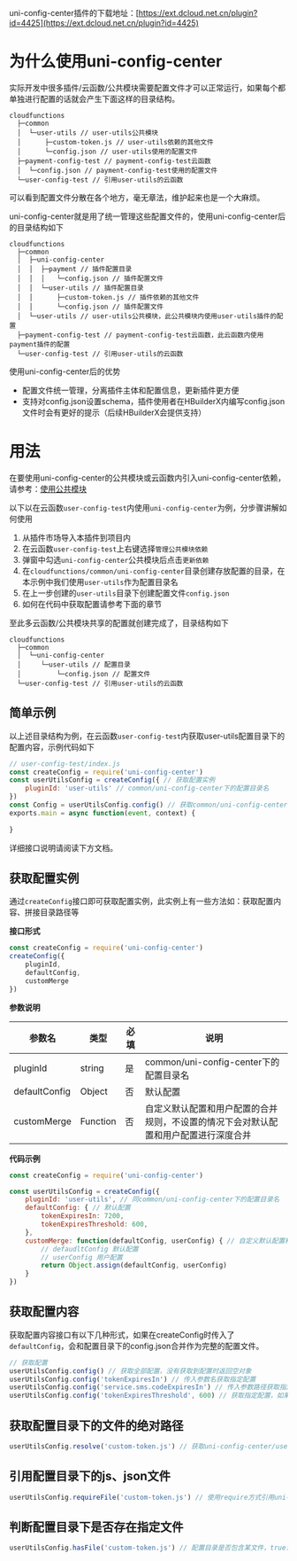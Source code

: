 uni-config-center插件的下载地址：[https://ext.dcloud.net.cn/plugin?id=4425](https://ext.dcloud.net.cn/plugin?id=4425)

# 为什么使用uni-config-center

实际开发中很多插件/云函数/公共模块需要配置文件才可以正常运行，如果每个都单独进行配置的话就会产生下面这样的目录结构。

```text
cloudfunctions
  ├─common
  │  └─user-utils // user-utils公共模块
  │      ├─custom-token.js // user-utils依赖的其他文件
  │      └─config.json // user-utils使用的配置文件
  ├─payment-config-test // payment-config-test云函数
  │  └─config.json // payment-config-test使用的配置文件
  └─user-config-test // 引用user-utils的云函数
```

可以看到配置文件分散在各个地方，毫无章法，维护起来也是一个大麻烦。

uni-config-center就是用了统一管理这些配置文件的，使用uni-config-center后的目录结构如下

```text
cloudfunctions
  ├─common
  │  ├─uni-config-center
  │  │  ├─payment // 插件配置目录
  │  │  │   └─config.json // 插件配置文件
  │  │  └─user-utils // 插件配置目录
  │  │      ├─custom-token.js // 插件依赖的其他文件
  │  │      └─config.json // 插件配置文件
  │  └─user-utils // user-utils公共模块，此公共模块内使用user-utils插件的配置
  ├─payment-config-test // payment-config-test云函数，此云函数内使用payment插件的配置
  └─user-config-test // 引用user-utils的云函数
```

使用uni-config-center后的优势

- 配置文件统一管理，分离插件主体和配置信息，更新插件更方便
- 支持对config.json设置schema，插件使用者在HBuilderX内编写config.json文件时会有更好的提示（后续HBuilderX会提供支持）

# 用法

在要使用uni-config-center的公共模块或云函数内引入uni-config-center依赖，请参考：[使用公共模块](https://uniapp.dcloud.net.cn/uniCloud/cf-common)

以下以在云函数`user-config-test`内使用`uni-config-center`为例，分步骤讲解如何使用

1. 从插件市场导入本插件到项目内
2. 在云函数`user-config-test`上右键选择`管理公共模块依赖`
3. 弹窗中勾选`uni-config-center`公共模块后点击`更新依赖`
4. 在`cloudfunctions/common/uni-config-center`目录创建存放配置的目录，在本示例中我们使用`user-utils`作为配置目录名
5. 在上一步创建的`user-utils`目录下创建配置文件`config.json`
6. 如何在代码中获取配置请参考下面的章节

至此多云函数/公共模块共享的配置就创建完成了，目录结构如下

```text
cloudfunctions
  ├─common
  │  └─uni-config-center
  │     └─user-utils // 配置目录
  │         └─config.json // 配置文件
  └─user-config-test // 引用user-utils的云函数
```

## 简单示例

以上述目录结构为例，在云函数`user-config-test`内获取user-utils配置目录下的配置内容，示例代码如下

```js
// user-config-test/index.js
const createConfig = require('uni-config-center')
const userUtilsConfig = createConfig({ // 获取配置实例
    pluginId: 'user-utils' // common/uni-config-center下的配置目录名
})
const Config = userUtilsConfig.config() // 获取common/uni-config-center/user-utils/config.json的内容
exports.main = async function(event, context) {
	
}
```

详细接口说明请阅读下方文档。

## 获取配置实例

通过`createConfig`接口即可获取配置实例，此实例上有一些方法如：获取配置内容、拼接目录路径等

**接口形式**

```js
const createConfig = require('uni-config-center')
createConfig({
	pluginId,
	defaultConfig,
	customMerge
})
```

**参数说明**

|参数名			|类型		|必填	|说明																					|
|--				|--			|--		|--																						|
|pluginId		|string		|是		|common/uni-config-center下的配置目录名													|
|defaultConfig	|Object		|否		|默认配置																				|
|customMerge	|Function	|否		|自定义默认配置和用户配置的合并规则，不设置的情况下会对默认配置和用户配置进行深度合并	|

**代码示例**

```js
const createConfig = require('uni-config-center')

const userUtilsConfig = createConfig({
    pluginId: 'user-utils', // 同common/uni-config-center下的配置目录名
    defaultConfig: { // 默认配置
        tokenExpiresIn: 7200,
        tokenExpiresThreshold: 600,
    },
    customMerge: function(defaultConfig, userConfig) { // 自定义默认配置和用户配置的合并规则，不设置的情况下会对默认配置和用户配置进行深度合并
        // defaudltConfig 默认配置
        // userConfig 用户配置
        return Object.assign(defaultConfig, userConfig)
    }
})

```

## 获取配置内容

获取配置内容接口有以下几种形式，如果在createConfig时传入了`defaultConfig`，会和配置目录下的config.json合并作为完整的配置文件。

```js
// 获取配置
userUtilsConfig.config() // 获取全部配置，没有获取到配置时返回空对象
userUtilsConfig.config('tokenExpiresIn') // 传入参数名获取指定配置
userUtilsConfig.config('service.sms.codeExpiresIn') // 传入参数路径获取指定配置
userUtilsConfig.config('tokenExpiresThreshold', 600) // 获取指定配置，如果不存在则取传入的默认值
```

## 获取配置目录下的文件的绝对路径

```js
userUtilsConfig.resolve('custom-token.js') // 获取uni-config-center/user-utils/custom-token.js文件的路径
```

## 引用配置目录下的js、json文件

```js
userUtilsConfig.requireFile('custom-token.js') // 使用require方式引用uni-config-center/user-utils/custom-token.js文件。文件不存在时返回undefined，文件内有其他错误导致require失败时会抛出错误。
```

## 判断配置目录下是否存在指定文件

```js
userUtilsConfig.hasFile('custom-token.js') // 配置目录是否包含某文件，true: 文件存在，false: 文件不存在
```